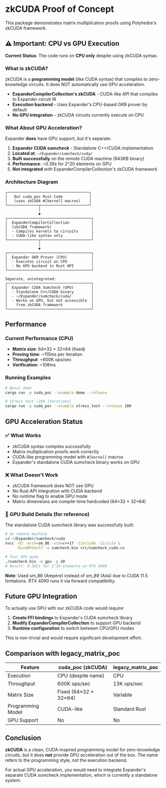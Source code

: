 # zkCUDA Proof of Concept

This package demonstrates matrix multiplication proofs using Polyhedra's zkCUDA framework.

## ⚠️ Important: CPU vs GPU Execution

**Current Status**: The code runs on **CPU only** despite using zkCUDA syntax.

### What is zkCUDA?

zkCUDA is a **programming model** (like CUDA syntax) that compiles to zero-knowledge circuits. It does NOT automatically use GPU acceleration.

- **ExpanderCompilerCollection's zkCUDA** - CUDA-like API that compiles to Expander circuit IR
- **Execution backend** - Uses Expander's CPU-based GKR prover by default
- **No GPU integration** - zkCUDA circuits currently execute on CPU

### What About GPU Acceleration?

Expander **does** have GPU support, but it's separate:

1. **Expander CUDA sumcheck** - Standalone C++/CUDA implementation
2. **Located at**: `~/Expander/sumcheck/cuda/`
3. **Built successfully** on the remote CUDA machine (943KB binary)
4. **Performance**: ~0.39s for 2^20 elements on GPU
5. **Not integrated** with ExpanderCompilerCollection's zkCUDA framework

### Architecture Diagram

```
┌─────────────────────────────────────┐
│   Our cuda_poc Rust Code            │
│   (uses zkCUDA #[kernel] macros)    │
└──────────────┬──────────────────────┘
               │
               ▼
┌──────────────────────────────────────┐
│  ExpanderCompilerCollection          │
│  (zkCUDA framework)                  │
│  - Compiles kernels to circuits      │
│  - CUDA-like syntax only             │
└──────────────┬───────────────────────┘
               │
               ▼
┌──────────────────────────────────────┐
│  Expander GKR Prover (CPU)           │
│  - Executes circuit on CPU           │
│  - No GPU backend in Rust API        │
└──────────────────────────────────────┘

Separate, unintegrated:
┌──────────────────────────────────────┐
│  Expander CUDA Sumcheck (GPU)        │
│  - Standalone C++/CUDA binary        │
│  - ~/Expander/sumcheck/cuda/         │
│  - Works on GPU, but not accessible  │
│    from zkCUDA framework             │
└──────────────────────────────────────┘
```

## Performance

### Current Performance (CPU)
- **Matrix size**: 64×32 × 32×64 (fixed)
- **Proving time**: ~115ms per iteration
- **Throughput**: ~600K ops/sec
- **Verification**: ~108ms

### Running Examples

```bash
# Basic demo
cargo run -p cuda_poc --example demo --release

# Stress test (100 iterations)
cargo run -p cuda_poc --example stress_test --release 100
```

## GPU Acceleration Status

### ✅ What Works
- zkCUDA syntax compiles successfully
- Matrix multiplication proofs work correctly
- CUDA-like programming model with `#[kernel]` macros
- Expander's standalone CUDA sumcheck binary works on GPU

### ❌ What Doesn't Work
- zkCUDA framework does NOT use GPU
- No Rust API integration with CUDA backend
- No runtime flag to enable GPU mode
- Matrix dimensions are compile-time hardcoded (64×32 × 32×64)

### 🔧 GPU Build Details (for reference)

The standalone CUDA sumcheck library was successfully built:

```bash
# On remote machine
cd ~/Expander/sumcheck/cuda
nvcc -O3 -arch=sm_86 -std=c++17 -Iinclude -Iicicle \
     -DuseM31ext3 -o sumcheck.bin src/sumcheck_cuda.cu

# Test GPU mode
./sumcheck.bin -m gpu -p 20
# Result: 0.392s for 2^20 elements on RTX 4090
```

**Note**: Used sm_86 (Ampere) instead of sm_89 (Ada) due to CUDA 11.5 limitations. RTX 4090 runs it via forward compatibility.

## Future GPU Integration

To actually use GPU with our zkCUDA code would require:

1. **Create FFI bindings** to Expander's CUDA sumcheck library
2. **Modify ExpanderCompilerCollection** to support GPU backend
3. **Runtime configuration** to switch between CPU/GPU modes

This is non-trivial and would require significant development effort.

## Comparison with legacy_matrix_poc

| Feature | cuda_poc (zkCUDA) | legacy_matrix_poc |
|---------|-------------------|-------------------|
| Execution | CPU (despite name) | CPU |
| Throughput | 600K ops/sec | 13K ops/sec |
| Matrix Size | Fixed (64×32 × 32×64) | Variable |
| Programming Model | CUDA-like | Standard Rust |
| GPU Support | No | No |

## Conclusion

**zkCUDA** is a clean, CUDA-inspired programming model for zero-knowledge circuits, but it does **not** provide GPU acceleration out of the box. The name refers to the programming style, not the execution backend.

For actual GPU acceleration, you would need to integrate Expander's separate CUDA sumcheck implementation, which is currently a standalone system.
